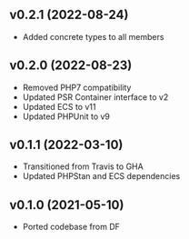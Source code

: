 ## v0.2.1 (2022-08-24)
* Added concrete types to all members

## v0.2.0 (2022-08-23)
* Removed PHP7 compatibility
* Updated PSR Container interface to v2
* Updated ECS to v11
* Updated PHPUnit to v9

## v0.1.1 (2022-03-10)
* Transitioned from Travis to GHA
* Updated PHPStan and ECS dependencies

## v0.1.0 (2021-05-10)
* Ported codebase from DF
